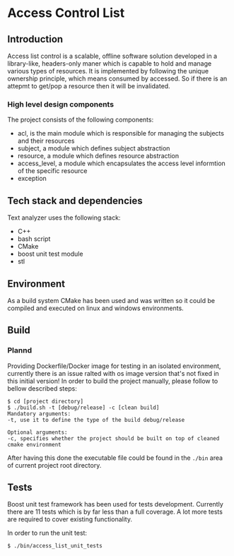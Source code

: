 # Access Control List

## Introduction
Access list control is a scalable, offline software solution developed in a library-like, headers-only maner which is capable to hold and manage various types of resources.
It is implemented by following the unique ownership principle, which means consumed by accessed. So if there is an attepmt to get/pop a resource then it will be invalidated.

### High level design components
The project consists of the following components:
- acl, is the main module which is responsible for managing the subjects and their resources
- subject, a module which defines subject abstraction 
- resource, a module which defines resource abstraction
- access_level, a module which encapsulates the access level informtion of the specific resource 
- exception  

## Tech stack and dependencies

Text analyzer uses the following stack:

- C++
- bash script
- CMake
- boost unit test module
- stl

## Environment
As a build system CMake has been used and was written so it could be compiled and executed on linux and windows environments.

## Build
### Plannd 
Providing Dockerfile/Docker image for testing in an isolated environment, currently there is an issue ralted with os image version that's not fixed in this initial version!
In order to build the project manually, please follow to bellow described steps:
```
$ cd [project directory]
$ ./build.sh -t [debug/release] -c [clean build]
Mandatory arguments:
-t, use it to define the type of the build debug/release

Optional arguments:
-c, specifies whether the project should be built on top of cleaned cmake environment
```
After having this done the executable file could be found in the ```./bin``` area of current project root directory.

## Tests
Boost unit test framework has been used for tests development. Currently there are 11 tests which is by far less than a full coverage. A lot more tests are required to cover existing functionality.

In order to run the unit test:
```
$ ./bin/access_list_unit_tests
```
